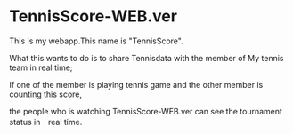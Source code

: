 # TennisScore-WEB.ver
This is my webapp.This name is "TennisScore".

What this wants to do is to share Tennisdata with the member of My tennis team in real time;

If one of the member is playing tennis game and the other member is counting this score,

the people who is watching TennisScore-WEB.ver can see the tournament status in　real time.


